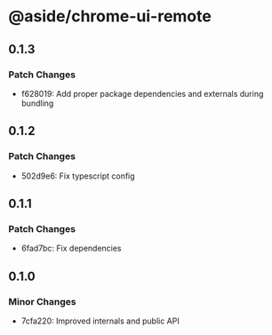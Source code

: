# @aside/chrome-ui-remote

## 0.1.3

### Patch Changes

- f628019: Add proper package dependencies and externals during bundling

## 0.1.2

### Patch Changes

- 502d9e6: Fix typescript config

## 0.1.1

### Patch Changes

- 6fad7bc: Fix dependencies

## 0.1.0

### Minor Changes

- 7cfa220: Improved internals and public API
